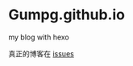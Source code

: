 Gumpg.github.io
===============

my blog with hexo

真正的博客在 [issues](https://github.com/Gumpg/Gumpg.github.io/issues)
